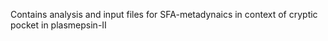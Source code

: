 Contains analysis and input files for SFA-metadynaics in context of cryptic pocket in plasmepsin-II
